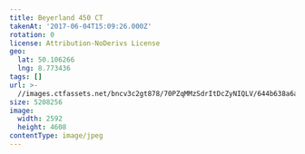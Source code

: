 ```yaml
---
title: Beyerland 450 CT
takenAt: '2017-06-04T15:09:26.000Z'
rotation: 0
license: Attribution-NoDerivs License
geo:
  lat: 50.106266
  lng: 8.773436
tags: []
url: >-
  //images.ctfassets.net/bncv3c2gt878/70PZqMMzSdrItDcZyNIQLV/644b638a6a68adce840ca9a4dacd30d1/beyerland-450-ct_34251153374_o
size: 5208256
image:
  width: 2592
  height: 4608
contentType: image/jpeg
---
```


